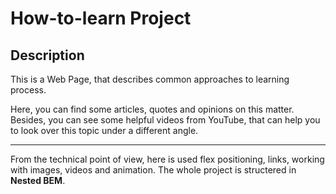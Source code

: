 # How-to-learn Project

## Description

This is a Web Page, that describes common approaches to learning process.

Here, you can find some articles, quotes and opinions on this matter.
Besides, you can see some helpful videos from YouTube, that can help you to look over this topic under a different angle.
____
From the technical point of view, here is used flex positioning, links, working with images, videos and animation.
The whole project is structered in **Nested BEM**.